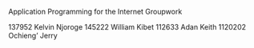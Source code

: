 Application Programming for the Internet Groupwork

137952 Kelvin Njoroge
145222 William Kibet
112633 Adan Keith
1120202 Ochieng’ Jerry



